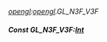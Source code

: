 _[opengl](../../modules/opengl/opengl-module.md):[opengl](../../modules/opengl/opengl-module.md).GL\_N3F\_V3F_
##### Const GL\_N3F\_V3F:[Int](../../modules/wonkey/wonkey-types-int.md)
